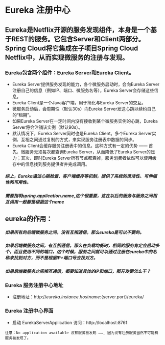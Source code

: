 # Eureka   注册中心

## Eureka是Netflix开源的服务发现组件，本身是一个基于REST的服务。它包含Server和Client两部分。Spring Cloud将它集成在子项目Spring Cloud Netflix中，从而实现微服务的注册与发现。

### Eureka包含两个组件：Eureka Server和Eureka Client。

* Eureka Server提供服务发现的能力，各个微服务启动时，会向Eureka Server注册自己的信息（例如IP、端口、微服务名等），Eureka Server会存储这些信息。
* Eureka Client是一个Java客户端，用于简化与Eureka Server的交互。
* 微服务启动后，会周期性（默认30s）向Eureka Server发送心跳以续约自己的“租期”。
* 如果Eureka Server在一定时间内没有接收到某个微服务实例的心跳，Eureka Server将会注销该实例（默认90s）。
* 默认情况下，Eureka Server同时也是Eureka Client。多个Eureka Server实例，互相之间通过复制的方式，来实现服务注册表中数据的同步。
* Eureka Client会缓存服务注册表中的信息。这种方式有一定的优势 —— 首先，微服务无须每次都查询Eureka Server，从而降低了Eureka Server的压力；其次，即时Eureka Server所有节点都宕掉，服务消费者依然可以使用缓存中的信息找到服务提供者并完成调用。

##### 综上，Eureka通过心跳检查、客户端缓存等机制，提供了系统的灵活性、可伸缩性和可用性。

##### 需要指明spring.application.name,这个很重要，这在以后的服务与服务之间相互调用一般都是根据这个name 

## eureka的作用：
##### 如果所有的后端微服务之间，没有互相通信，那么eureka是可以不要的。
##### 如果后端微服务之间，有互相通信，那么在负载均衡时，相同的服务肯定会启动多个，而且使用不同的端口，这个时候，服务之间就可以通过注册在eureka中的名称来找到对方，而不是根据IP+端口号去找对方。
##### 如果后端微服务之间相互通信，都要知道具体的IP和端口，那开发要怎么干？

###  Eureka 服务注册中心地址

* 注册地址：http://${eureka.instance.hostname}:${server.port}/eureka/

### Eureka 注册中心界面

* 启动 EurekaServerApplication 访问：http://localhost:8761

`注意：No application available 没有服务被发现 ……_
 因为没有注册服务当然不可能有服务被发现了。`
